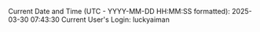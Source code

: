 Current Date and Time (UTC - YYYY-MM-DD HH:MM:SS formatted): 2025-03-30 07:43:30
Current User's Login: luckyaiman
